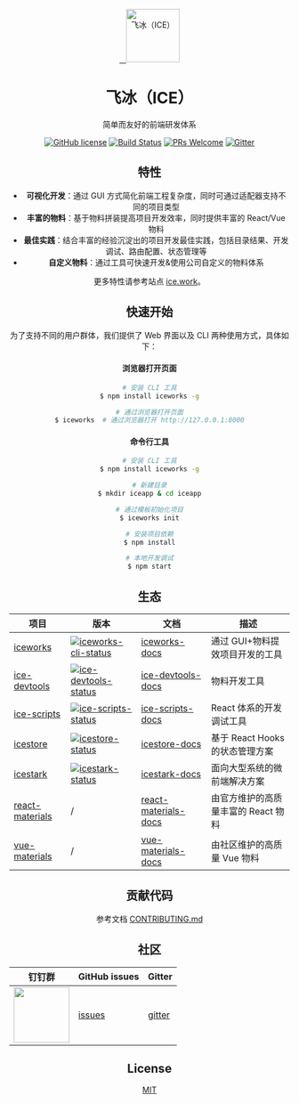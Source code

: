 <p align="center">
  <a href="https://ice.work">
    <img alt="飞冰（ICE）" src="https://img.alicdn.com/tfs/TB1gOdQRCrqK1RjSZK9XXXyypXa-192-192.png" width="96">
  </a>
</p>

<h1 align="center">飞冰（ICE）</h1>

<p align="center">简单而友好的前端研发体系</p>

<p align="center">
  <a href="/LICENSE"><img src="https://img.shields.io/badge/license-MIT-blue.svg" alt="GitHub license" /></a>
  <a href="https://travis-ci.org/alibaba/ice"><img src="https://travis-ci.org/alibaba/ice.svg?branch=master" alt="Build Status" /></a>
  <a href="https://github.com/alibaba/ice/pulls"><img src="https://img.shields.io/badge/PRs-welcome-brightgreen.svg" alt="PRs Welcome" /></a>
  <a href="https://gitter.im/alibaba/ice"><img src="https://badges.gitter.im/alibaba/ice.svg" alt="Gitter" /></a>
</p>

<div align="center">

## 特性

- **可视化开发**：通过 GUI 方式简化前端工程复杂度，同时可通过适配器支持不同的项目类型
- **丰富的物料**：基于物料拼装提高项目开发效率，同时提供丰富的 React/Vue 物料
- **最佳实践**：结合丰富的经验沉淀出的项目开发最佳实践，包括目录结果、开发调试、路由配置、状态管理等
- **自定义物料**：通过工具可快速开发&使用公司自定义的物料体系

更多特性请参考站点 [ice.work](https://ice.work)。

## 快速开始

为了支持不同的用户群体，我们提供了 Web 界面以及 CLI 两种使用方式，具体如下：

#### 浏览器打开页面

```bash
# 安装 CLI 工具
$ npm install iceworks -g

# 通过浏览器打开页面
$ iceworks  # 通过浏览器打开 http://127.0.0.1:8000
```

#### 命令行工具

```bash
# 安装 CLI 工具
$ npm install iceworks -g

# 新建目录
$ mkdir iceapp & cd iceapp

# 通过模板初始化项目
$ iceworks init

# 安装项目依赖
$ npm install

# 本地开发调试
$ npm start
```

## 生态

|    项目         |    版本                                 |     文档    |   描述       |
|----------------|-----------------------------------------|--------------|-----------|
| [iceworks]     | [![iceworks-cli-status]][iceworks-cli-package] | [iceworks-docs] |通过 GUI+物料提效项目开发的工具|
| [ice-devtools] | [![ice-devtools-status]][ice-devtools-package] | [ice-devtools-docs] |物料开发工具|
| [ice-scripts] | [![ice-scripts-status]][ice-scripts-package] | [ice-scripts-docs] |React 体系的开发调试工具|
| [icestore] | [![icestore-status]][icestore-package] | [icestore-docs] |基于 React Hooks 的状态管理方案|
| [icestark] | [![icestark-status]][icestark-package] | [icestark-docs] |面向大型系统的微前端解决方案|
| [react-materials] | / | [react-materials-docs] |由官方维护的高质量丰富的 React 物料|
| [vue-materials] | / | [vue-materials-docs] |由社区维护的高质量 Vue 物料        |

[iceworks]: https://github.com/alibaba/ice
[ice-devtools]: https://github.com/ice-lab/ice-devtools
[ice-scripts]: https://github.com/ice-lab/ice-scripts
[icestore]: https://github.com/ice-lab/icestore
[icestark]: https://github.com/ice-lab/icestark
[react-materials]: https://github.com/ice-lab/react-materials
[vue-materials]: https://github.com/ice-lab/vue-materials

[iceworks-cli-status]: https://img.shields.io/npm/v/iceworks-cli.svg
[ice-devtools-status]: https://img.shields.io/npm/v/ice-devtools.svg
[ice-scripts-status]: https://img.shields.io/npm/v/ice-scripts.svg
[icestore-status]: https://img.shields.io/npm/v/@ice/store.svg
[icestark-status]: https://img.shields.io/npm/v/@ice/stark.svg

[iceworks-cli-package]: https://npmjs.com/package/iceworks-cli
[ice-devtools-package]: https://npmjs.com/package/ice-devtools
[ice-scripts-package]: https://npmjs.com/package/ice-scripts
[icestore-package]: https://npmjs.com/package/@ice/store
[icestark-package]: https://npmjs.com/package/@ice/stark

[vue-materials-docs]: https://ice.work/block?type=vue
[react-materials-docs]: https://ice.work/scaffold
[iceworks-docs]: https://ice.work/docs/iceworks/about
[ice-devtools-docs]: https://ice.work/docs/materials/about
[ice-scripts-docs]: https://ice.work/docs/cli/about
[icestark-docs]: https://github.com/ice-lab/icestark#icestark
[icestore-docs]: https://github.com/ice-lab/icestore#icestore

## 贡献代码

参考文档 [CONTRIBUTING.md](/.github/CONTRIBUTING.md)

## 社区

| 钉钉群                               | GitHub issues |  Gitter |
|-------------------------------------|--------------|---------|
|<img src="https://ice.alicdn.com/assets/images/qrcode.png" width="100" /> | [issues]     | [gitter]|

[issues]: https://github.com/alibaba/ice/issues
[gitter]: https://gitter.im/alibaba/ice

## License

[MIT](/LICENSE)
